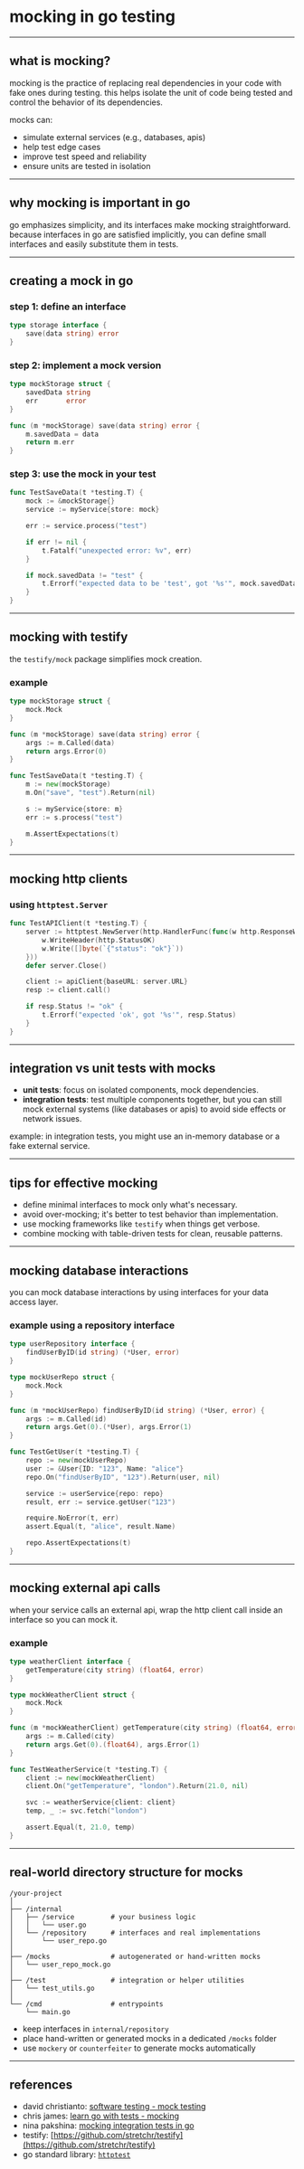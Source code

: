 # mocking in go testing

---

## what is mocking?

mocking is the practice of replacing real dependencies in your code with fake ones during testing. this helps isolate the unit of code being tested and control the behavior of its dependencies.

mocks can:
- simulate external services (e.g., databases, apis)
- help test edge cases
- improve test speed and reliability
- ensure units are tested in isolation

---

## why mocking is important in go

go emphasizes simplicity, and its interfaces make mocking straightforward. because interfaces in go are satisfied implicitly, you can define small interfaces and easily substitute them in tests.

---

## creating a mock in go

### step 1: define an interface

```go
type storage interface {
    save(data string) error
}
```

### step 2: implement a mock version

```go
type mockStorage struct {
    savedData string
    err       error
}

func (m *mockStorage) save(data string) error {
    m.savedData = data
    return m.err
}
```

### step 3: use the mock in your test

```go
func TestSaveData(t *testing.T) {
    mock := &mockStorage{}
    service := myService{store: mock}

    err := service.process("test")

    if err != nil {
        t.Fatalf("unexpected error: %v", err)
    }

    if mock.savedData != "test" {
        t.Errorf("expected data to be 'test', got '%s'", mock.savedData)
    }
}
```

---

## mocking with testify

the `testify/mock` package simplifies mock creation.

### example

```go
type mockStorage struct {
    mock.Mock
}

func (m *mockStorage) save(data string) error {
    args := m.Called(data)
    return args.Error(0)
}

func TestSaveData(t *testing.T) {
    m := new(mockStorage)
    m.On("save", "test").Return(nil)

    s := myService{store: m}
    err := s.process("test")

    m.AssertExpectations(t)
}
```

---

## mocking http clients

### using `httptest.Server`

```go
func TestAPIClient(t *testing.T) {
    server := httptest.NewServer(http.HandlerFunc(func(w http.ResponseWriter, r *http.Request) {
        w.WriteHeader(http.StatusOK)
        w.Write([]byte(`{"status": "ok"}`))
    }))
    defer server.Close()

    client := apiClient{baseURL: server.URL}
    resp := client.call()

    if resp.Status != "ok" {
        t.Errorf("expected 'ok', got '%s'", resp.Status)
    }
}
```

---

## integration vs unit tests with mocks

- **unit tests**: focus on isolated components, mock dependencies.
- **integration tests**: test multiple components together, but you can still mock external systems (like databases or apis) to avoid side effects or network issues.

example: in integration tests, you might use an in-memory database or a fake external service.

---

## tips for effective mocking

- define minimal interfaces to mock only what's necessary.
- avoid over-mocking; it's better to test behavior than implementation.
- use mocking frameworks like `testify` when things get verbose.
- combine mocking with table-driven tests for clean, reusable patterns.

---

## mocking database interactions

you can mock database interactions by using interfaces for your data access layer.

### example using a repository interface

```go
type userRepository interface {
    findUserByID(id string) (*User, error)
}

type mockUserRepo struct {
    mock.Mock
}

func (m *mockUserRepo) findUserByID(id string) (*User, error) {
    args := m.Called(id)
    return args.Get(0).(*User), args.Error(1)
}

func TestGetUser(t *testing.T) {
    repo := new(mockUserRepo)
    user := &User{ID: "123", Name: "alice"}
    repo.On("findUserByID", "123").Return(user, nil)

    service := userService{repo: repo}
    result, err := service.getUser("123")

    require.NoError(t, err)
    assert.Equal(t, "alice", result.Name)

    repo.AssertExpectations(t)
}
```

---

## mocking external api calls

when your service calls an external api, wrap the http client call inside an interface so you can mock it.

### example

```go
type weatherClient interface {
    getTemperature(city string) (float64, error)
}

type mockWeatherClient struct {
    mock.Mock
}

func (m *mockWeatherClient) getTemperature(city string) (float64, error) {
    args := m.Called(city)
    return args.Get(0).(float64), args.Error(1)
}

func TestWeatherService(t *testing.T) {
    client := new(mockWeatherClient)
    client.On("getTemperature", "london").Return(21.0, nil)

    svc := weatherService{client: client}
    temp, _ := svc.fetch("london")

    assert.Equal(t, 21.0, temp)
}
```

---

## real-world directory structure for mocks

```
/your-project
│
├── /internal
│   ├── /service         # your business logic
│   │   └── user.go
│   └── /repository      # interfaces and real implementations
│       └── user_repo.go
│
├── /mocks               # autogenerated or hand-written mocks
│   └── user_repo_mock.go
│
├── /test                # integration or helper utilities
│   └── test_utils.go
│
└── /cmd                 # entrypoints
    └── main.go
```

- keep interfaces in `internal/repository`
- place hand-written or generated mocks in a dedicated `/mocks` folder
- use `mockery` or `counterfeiter` to generate mocks automatically

---

## references

- david christianto: [software testing - mock testing](https://medium.com/@david.christianto05/software-testing-mock-testing-76f572b58936)
- chris james: [learn go with tests - mocking](https://quii.gitbook.io/learn-go-with-tests/go-fundamentals/mocking)
- nina pakshina: [mocking integration tests in go](https://medium.com/@ninucium/mocking-integration-tests-in-go-nina-pakshina-d01eefe5251d)
- testify: [https://github.com/stretchr/testify](https://github.com/stretchr/testify)
- go standard library: [`httptest`](https://pkg.go.dev/net/http/httptest)
